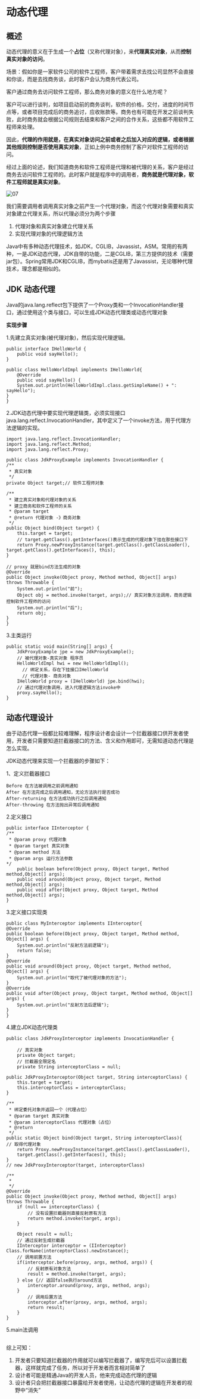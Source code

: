 # 动态代理

## 概述

动态代理的意义在于生成一个**占位**（又称代理对象），来**代理真实对象**，从而**控制真实对象的访问**。

场景：假如你是一家软件公司的软件工程师，客户带着需求去找公司显然不会直接和你谈，而是去找商务谈，此时客户会认为商务代表公司。

客户通过商务去访问软件工程师，那么商务对象的意义在什么地方呢？

客户可以进行谈判，如项目启动前的商务谈判，软件的价格，交付，进度的时间节点等，或者项目完成后的商务追讨，应收账款等。商务也有可能在开发之前谈判失败，此时商务就会根据公司规则去结束和客户之间的合作关系，这些都不用软件工程师来处理。

因此，**代理的作用就是，在真实对象访问之前或者之后加入对应的逻辑，或者根据其他规则控制是否使用真实对象**，正如上例中商务控制了客户对软件工程师的访问。

经过上面的论述，我们知道商务和软件工程师是代理和被代理的关系，客户是经过商务去访问软件工程师的。此时客户就是程序中的调用者，**商务就是代理对象，软件工程师就是真实对象**。

![07](E:\JAVA\JAVA基础\Thread\unit13-img\07.png)

我们需要调用者调用真实对象之前产生一个代理对象，而这个代理对象需要和真实对象建立代理关系，所以代理必须分为两个步骤

1. 代理对象和真实对象建立代理关系
2. 实现代理对象的代理逻辑方法

Java中有多种动态代理技术，如JDK，CGLIB，Javassist，ASM。常用的有两种，一是JDK动态代理，JDK自带的功能，二是CGLIB，第三方提供的技术（需要jar包）。Spring常用JDK和CGLIB，而mybatis还是用了Javassist，无论哪种代理技术，理念都是相似的。





## JDK 动态代理

Java的java.lang.reflect包下提供了一个Proxy类和一个InvocationHandler接口，通过使用这个类与接口，可以生成JDK动态代理类或动态代理对象

**实现步骤**

1.先建立真实对象(被代理对象)，然后实现代理逻辑。

```
public interface IHelloWorld {
    public void sayHello();
}

public class HelloWorldImpl implements IHelloWorld{
    @Override
    public void sayHello() {
    System.out.println(HelloWorldImpl.class.getSimpleName() + ": sayHello");
}
}

```

2.JDK动态代理中要实现代理逻辑类，必须实现接口java.lang.reflect.InvocationHandler，其中定义了一个invoke方法，用于代理方法逻辑的实现。

```
import java.lang.reflect.InvocationHandler;
import java.lang.reflect.Method;
import java.lang.reflect.Proxy;

public class JdkProxyExample implements InvocationHandler {
/**
 * 真实对象
 */
private Object target;// 软件工程师对象

/**
 * 建立真实对象和代理对象的关系
 * 建立商务和软件工程师的关系
 * @param target
 * @return 代理对象 -》商务对象
 */
public Object bind(Object target) {
    this.target = target;
    // target.getClass().getInterfaces()表示生成的代理对象下挂在那些接口下
    return Proxy.newProxyInstance(target.getClass().getClassLoader(), target.getClass().getInterfaces(), this);
}

// proxy 就是bind方法生成的对象
@Override
public Object invoke(Object proxy, Method method, Object[] args) throws Throwable {
    System.out.println("前");
    Object obj = method.invoke(target, args);// 真实对象方法调用，商务逻辑控制软件工程师的访问
    System.out.println("后");
    return obj;
}
}

```

3.主类运行

```
public static void main(String[] args) {
    JdkProxyExample jpe = new JdkProxyExample();
    // 被代理对象-真实对象 程序员
    HelloWorldImpl hwi = new HelloWorldImpl();
      // 绑定关系，存在下挂接口IHelloWorld
      // 代理对象- 商务对象
    IHelloWorld proxy = (IHelloWorld) jpe.bind(hwi);
    // 通过代理对象调用，进入代理逻辑方法invoke中
    proxy.sayHello();
}
```

## 动态代理设计

由于动态代理一般都比较难理解，程序设计者会设计一个拦截器接口供开发者使用，开发者只需要知道拦截器接口的方法、含义和作用即可，无需知道动态代理是怎么实现。

JDK动态代理来实现一个拦截器的步骤如下：

1、定义拦截器接口

```
Before 在方法被调用之前调用通知
After 在方法完成之后调用通知，无论方法执行是否成功
After-returning 在方法成功执行之后调用通知
After-throwing 在方法抛出异常后调用通知
```

2.定义接口

```
public interface IInterceptor {
/**
 * @param proxy 代理对象
 * @param target 真实对象
 * @param method 方法
 * @param args 运行方法参数
*/
    public boolean before(Object proxy, Object target, Method method,Object[] args);
    public void around(Object proxy, Object target, Method method,Object[] args);
    public void after(Object proxy, Object target, Method method,Object[] args);
}

```

3.定义接口实现类

```
public class MyInterceptor implements IInterceptor{
@Override
public boolean before(Object proxy, Object target, Method method, Object[] args) {
    System.out.println("反射方法前逻辑");
    return false;
}
@Override
public void around(Object proxy, Object target, Method method, Object[] args) {
	System.out.println("取代了被代理对象的方法");
}
@Override
public void after(Object proxy, Object target, Method method, Object[] args) {
    System.out.println("反射方法后逻辑");
}
}

```

4.建立JDK动态代理类

```
public class JdkProxyInterceptor implements InvocationHandler {

    // 真实对象
    private Object target;
    // 拦截器全限定名
    private String interceptorClass = null;

public JdkProxyInterceptor(Object target, String interceptorClass) {
    this.target = target;
    this.interceptorClass = interceptorClass;
}

/**
 * 绑定委托对象并返回一个（代理占位）
 * @param target 真实对象
 * @param interceptorClass 代理对象（占位）
 * @return
 */
public static Object bind(Object target, String interceptorClass){
// 取得代理对象
    return Proxy.newProxyInstance(target.getClass().getClassLoader(),
    target.getClass().getInterfaces(), this);
}
// new JdkProxyInterceptor(target, interceptorClass)

/**
 * 
 */
@Override
public Object invoke(Object proxy, Method method, Object[] args) throws Throwable {
    if (null == interceptorClass) {
        // 没有设置拦截器则直接反射原有方法
        return method.invoke(target, args);
    }

    Object result = null;
    // 通过反射生成拦截器
    IInterceptor interceptor = (IInterceptor) Class.forName(interceptorClass).newInstance();
    // 调用前置方法
    if(interceptor.before(proxy, args, method, args)) {
        // 反射原有对象方法
        result = method.invoke(target, args);
    } else {// 返回false执行around方法
    	interceptor.around(proxy, args, method, args);
    }
        // 调用后置方法
        interceptor.after(proxy, args, method, args);
        return result;
    }
}
```

5.main法调用

```

```

综上可知：

1. 开发者只要知道拦截器的作用就可以编写拦截器了，编写完后可以设置拦截器，这样就完成了任务，所以对于开发者而言相对简单了
2. 设计者可能是精通Java的开发人员，他来完成动态代理的逻辑
3. 设计者只会把拦截器接口暴露给开发者使用，让动态代理的逻辑在开发者的视野中“消失”







